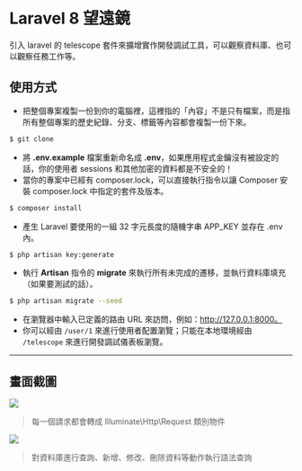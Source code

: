 # Laravel 8 望遠鏡

引入 laravel 的 telescope 套件來擴增實作開發調試工具，可以觀察資料庫、也可以觀察任務工作等。

## 使用方式
- 把整個專案複製一份到你的電腦裡，這裡指的「內容」不是只有檔案，而是指所有整個專案的歷史紀錄、分支、標籤等內容都會複製一份下來。
```sh
$ git clone
```
- 將 __.env.example__ 檔案重新命名成 __.env__，如果應用程式金鑰沒有被設定的話，你的使用者 sessions 和其他加密的資料都是不安全的！
- 當你的專案中已經有 composer.lock，可以直接執行指令以讓 Composer 安裝 composer.lock 中指定的套件及版本。
```sh
$ composer install
```
- 產生 Laravel 要使用的一組 32 字元長度的隨機字串 APP_KEY 並存在 .env 內。
```sh
$ php artisan key:generate
```
- 執行 __Artisan__ 指令的 __migrate__ 來執行所有未完成的遷移，並執行資料庫填充（如果要測試的話）。
```sh
$ php artisan migrate --seed
```
- 在瀏覽器中輸入已定義的路由 URL 來訪問，例如：http://127.0.0.1:8000。
- 你可以經由 `/user/1` 來進行使用者配置瀏覽；只能在本地環境經由 `/telescope` 來進行開發調試儀表板瀏覽。

----

## 畫面截圖
![](https://i.imgur.com/sZdXuyj.png)
> 每一個請求都會轉成 Illuminate\Http\Request 類別物件

![](https://i.imgur.com/xTE9tIq.png)
> 對資料庫進行查詢、新增、修改、刪除資料等動作執行語法查詢